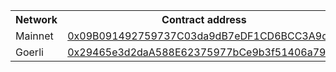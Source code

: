 [comment]: <> (This is an auto-generated table with CNS smart-contract addresses. See README for more info.)
<table>
    <th>Network</th>
    <th>Contract address</th>
    <tr>
        <td>Mainnet</td>
        <td><a href="https://etherscan.io/address/0x09B091492759737C03da9dB7eDF1CD6BCC3A9d91">0x09B091492759737C03da9dB7eDF1CD6BCC3A9d91</a></td>
    </tr>
    <tr>
        <td>Goerli</td>
        <td><a href="https://goerli.etherscan.io/address/0x29465e3d2daA588E62375977bCe9b3f51406a794">0x29465e3d2daA588E62375977bCe9b3f51406a794</a></td>
    </tr>
</table>
